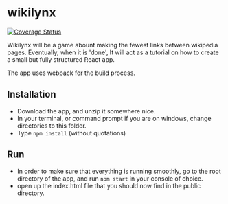 # wikilynx
[![Coverage Status](https://coveralls.io/repos/github/gerbilsinspace/wikilynx/badge.svg?branch=master)](https://coveralls.io/github/gerbilsinspace/wikilynx?branch=master)

Wikilynx will be a game abount making the fewest links between wikipedia pages. Eventually, when it is 'done', It will act as a tutorial on how to create a small but fully structured React app.

The app uses webpack for the build process. 

## Installation
- Download the app, and unzip it somewhere nice.
- In your terminal, or command prompt if you are on windows, change directories to this folder.
- Type `npm install` (without quotations)

## Run
- In order to make sure that everything is running smoothly, go to the root directory of the app, and run `npm start` in your console of choice.
- open up the index.html file that you should now find in the public directory.
